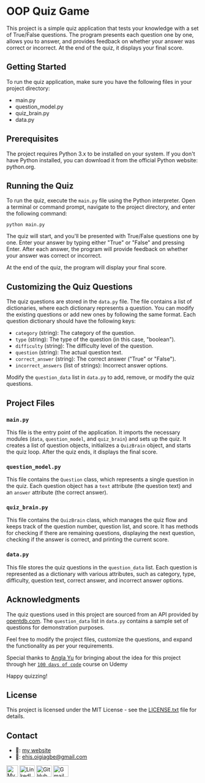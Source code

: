 # OOP Quiz Game

This project is a simple quiz application that tests your knowledge with a set of True/False questions. The program presents each question one by one, allows you to answer, and provides feedback on whether your answer was correct or incorrect. At the end of the quiz, it displays your final score.

## Getting Started

To run the quiz application, make sure you have the following files in your project directory:

- main.py
- question_model.py
- quiz_brain.py
- data.py

## Prerequisites

The project requires Python 3.x to be installed on your system. If you don't have Python installed, you can download it from the official Python website: python.org.

## Running the Quiz

To run the quiz, execute the `main.py` file using the Python interpreter. Open a terminal or command prompt, navigate to the project directory, and enter the following command:

```shell
python main.py
```

The quiz will start, and you'll be presented with True/False questions one by one. Enter your answer by typing either "True" or "False" and pressing Enter. After each answer, the program will provide feedback on whether your answer was correct or incorrect.

At the end of the quiz, the program will display your final score.

## Customizing the Quiz Questions

The quiz questions are stored in the `data.py` file. The file contains a list of dictionaries, where each dictionary represents a question. You can modify the existing questions or add new ones by following the same format. Each question dictionary should have the following keys:

- `category` (string): The category of the question.
- `type` (string): The type of the question (in this case, "boolean").
- `difficulty` (string): The difficulty level of the question.
- `question` (string): The actual question text.
- `correct_answer` (string): The correct answer ("True" or "False").
- `incorrect_answers` (list of strings): Incorrect answer options.

Modify the `question_data` list in `data.py` to add, remove, or modify the quiz questions.

## Project Files

### `main.py`

This file is the entry point of the application. It imports the necessary modules (`data`, `question_model`, and `quiz_brain`) and sets up the quiz. It creates a list of question objects, initializes a `QuizBrain` object, and starts the quiz loop. After the quiz ends, it displays the final score.

### `question_model.py`

This file contains the `Question` class, which represents a single question in the quiz. Each question object has a `text` attribute (the question text) and an `answer` attribute (the correct answer).

### `quiz_brain.py`

This file contains the `QuizBrain` class, which manages the quiz flow and keeps track of the question number, question list, and score. It has methods for checking if there are remaining questions, displaying the next question, checking if the answer is correct, and printing the current score.

### `data.py`

This file stores the quiz questions in the `question_data` list. Each question is represented as a dictionary with various attributes, such as category, type, difficulty, question text, correct answer, and incorrect answer options.

## Acknowledgments

The quiz questions used in this project are sourced from an API provided by [opentdb.com](https://opentdb.com/). The `question_data` list in `data.py` contains a sample set of questions for demonstration purposes.

Feel free to modify the project files, customize the questions, and expand the functionality as per your requirements.

Special thanks to [Angla Yu](https://twitter.com/yu_angela) for bringing about the idea for this project through her [`100 days of code`](https://www.udemy.com/course/100-days-of-code/) course on Udemy



Happy quizzing!

## License

This project is licensed under the MIT License - see the [LICENSE.txt](LICENSE.txt) file for details.

## Contact
*  🔗: [my website](http://www.ehiane.info/) 
*  📧: ehis.oigiagbe@gmail.com
<p align="left">
    <a href="http://www.ehiane.info/" target="_blank"><img align="center" src="https://github.com/Ehiane/100_days_of_code_in_python-Projects/assets/79903725/55af3614-5f7d-4774-be46-e26a1d98f97d" alt="My Website" height="30" width="30" /></a>
    <a href="https://www.linkedin.com/in/ehiane-oigiagbe/" target="_blank"><img align="center" src="https://raw.githubusercontent.com/rahuldkjain/github-profile-readme-generator/master/src/images/icons/Social/linked-in-alt.svg" alt="LinkedIn" height="30" width="40" /></a>
    <a href="https://github.com/Ehiane" target="_blank"><img align="center" src="https://raw.githubusercontent.com/rahuldkjain/github-profile-readme-generator/master/src/images/icons/Social/github.svg" alt="GitHub" height="30" width="40" /></a>
    <a href="mailto:ehis.oigiagbe@gmail.com" target="_blank"><img align="center" src="https://github.com/Ehiane/100_days_of_code_in_python-Projects/assets/79903725/5018798f-b468-4411-897a-085da028be38" alt="Gmail" height="30" width="40" /></a>
</p>
